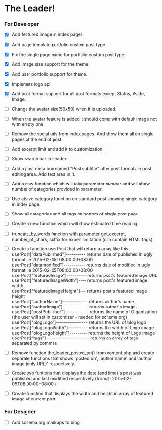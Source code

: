 # The Leader!

### For Developer

- [x] Add featured image in index pages.
- [x] Add page template portfolio custom post type.
- [x] Fix the single page name for portfolio custom post type.
- [x] Add image size support for the theme.
- [x] Add user portfolio support for theme.
- [x] Implemets logo api.
- [x] Add post format support for all post formats except Status, Aside, Image.
- [ ] Change the avatar size(50x50) when it is uploaded.
- [ ] When the avatar feature is added it should come with default image not with empty one.
- [ ] Remove the social urls from index pages.  And show them all on single pages at the end of post.
- [ ] Add excerpt limit and add it to customization.
- [ ] Show search bar in header.
- [ ] Add a post meta box named "Post subtitle" after post formats in post editing area. Add text area in it.
- [ ] Add a new function which will take parameter *number* and will show number of categories provided in parameter.
- [ ] Use above category function on standard post showing single category in index page.
- [ ] Show all categories and all tags on bottom of single post page.
- [ ] Create a new function which will show estimated time reading.
- [ ] truncate_by_words function with parameter get_excerpt, number_of_chars, suffix for expert limitation (can contain HTML tags).
- [ ] Create a function userPost that will return a array like this:<br>
  userPost["dataPublished"]----------  returns date of published in ugly format i.e 2015-02-05T08:00:00+08:00<br>
  userPost["datamodified"]-----------  returns date of modified in ugly format i.e 2015-02-05T08:00:00+08:00<br>
  userPost["featuredImage"]---------- returns post's featured image URL<br>
  userPost["featuredImageWidth"]----  returns post's featured image width<br>
  userPost["featuredImageHeight"]---  returns post's featured image height<br>
  userPost["authorName"]-------------  returns author's name<br>
  userPost["authorImage"]-------------  returns author's image<br>
  userPost["postPublisher"]------------  returns the name of Organization (the user will set in customizer - needed for schema.org) <br>
  userPost["blogLogo"]----------------  returns the URL of blog logo<br>
  userPost["blogLogoWidth"]----------  returns the width of Logo image<br>
  userPost["blogLogoHeight"]---------  returns the height of Logo image<br>
  userPost["tags"]----------------------  returns an array of tags separated by commas <br>
- [ ] Remove function the_leader_posted_on() from content.php and create separate functions that shows 'posted on', 'author name' and 'author image (only URL)' respectively.
- [ ] Create two funtions that displays the date (and time) a post was published and last modified respectively (format: 2015-02-05T08:00:00+08:00 )
- [ ] Create function that displays the width and height in array of featured image of current post.


### For Designer

- [ ] Add schema.org markups to blog
